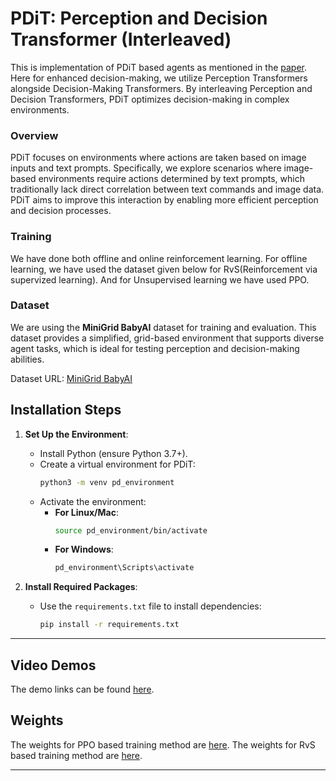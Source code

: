 # PDiT: Perception and Decision Transformer (Interleaved)

This is implementation of PDiT based agents as mentioned in the [paper](). Here for enhanced decision-making, we utilize Perception Transformers alongside Decision-Making Transformers. By interleaving Perception and Decision Transformers, PDiT optimizes decision-making in complex environments. 

### Overview
PDiT focuses on environments where actions are taken based on image inputs and text prompts. Specifically, we explore scenarios where image-based environments require actions determined by text prompts, which traditionally lack direct correlation between text commands and image data. PDiT aims to improve this interaction by enabling more efficient perception and decision processes.

### Training
We have done both offline and online reinforcement learning. For offline learning, we have used the dataset given below for RvS(Reinforcement via supervized learning). And for Unsupervised learning we have used PPO.

### Dataset
We are using the **MiniGrid BabyAI** dataset for training and evaluation. This dataset provides a simplified, grid-based environment that supports diverse agent tasks, which is ideal for testing perception and decision-making abilities.

Dataset URL: [MiniGrid BabyAI](https://minigrid.farama.org/environments/babyai/)

## Installation Steps

1. **Set Up the Environment**:
   - Install Python (ensure Python 3.7+).
   - Create a virtual environment for PDiT:
     ```bash
     python3 -m venv pd_environment
     ```
   - Activate the environment:
     - **For Linux/Mac**:
       ```bash
       source pd_environment/bin/activate
       ```
     - **For Windows**:
       ```bash
       pd_environment\Scripts\activate
       ```

2. **Install Required Packages**:
   - Use the `requirements.txt` file to install dependencies:
     ```bash
     pip install -r requirements.txt
     ```

---

## Video Demos

The demo links can be found [here]().

## Weights 

The weights for PPO based training method are [here]().
The weights for RvS based training method are [here]().

---